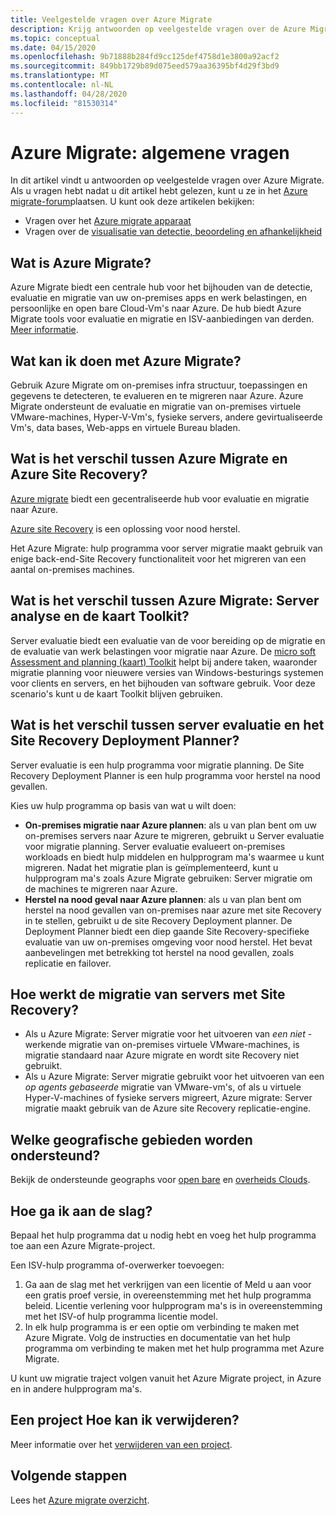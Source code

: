 ```yaml
---
title: Veelgestelde vragen over Azure Migrate
description: Krijg antwoorden op veelgestelde vragen over de Azure Migrate-service.
ms.topic: conceptual
ms.date: 04/15/2020
ms.openlocfilehash: 9b71888b284fd9cc125def4758d1e3800a92acf2
ms.sourcegitcommit: 849bb1729b89d075eed579aa36395bf4d29f3bd9
ms.translationtype: MT
ms.contentlocale: nl-NL
ms.lasthandoff: 04/28/2020
ms.locfileid: "81530314"
---
```

# <a name="azure-migrate-common-questions"></a>Azure Migrate: algemene vragen

In dit artikel vindt u antwoorden op veelgestelde vragen over Azure Migrate. Als u vragen hebt nadat u dit artikel hebt gelezen, kunt u ze in het [Azure migrate-forum](https://aka.ms/AzureMigrateForum)plaatsen. U kunt ook deze artikelen bekijken:

- Vragen over het [Azure migrate apparaat](common-questions-appliance.md)
- Vragen over de [visualisatie van detectie, beoordeling en afhankelijkheid](common-questions-discovery-assessment.md)

## <a name="what-is-azure-migrate"></a>Wat is Azure Migrate?

Azure Migrate biedt een centrale hub voor het bijhouden van de detectie, evaluatie en migratie van uw on-premises apps en werk belastingen, en persoonlijke en open bare Cloud-Vm's naar Azure. De hub biedt Azure Migrate tools voor evaluatie en migratie en ISV-aanbiedingen van derden. [Meer informatie](migrate-services-overview.md).

## <a name="what-can-i-do-with-azure-migrate"></a>Wat kan ik doen met Azure Migrate?

Gebruik Azure Migrate om on-premises infra structuur, toepassingen en gegevens te detecteren, te evalueren en te migreren naar Azure. Azure Migrate ondersteunt de evaluatie en migratie van on-premises virtuele VMware-machines, Hyper-V-Vm's, fysieke servers, andere gevirtualiseerde Vm's, data bases, Web-apps en virtuele Bureau bladen. 

## <a name="whats-the-difference-between-azure-migrate-and-azure-site-recovery"></a>Wat is het verschil tussen Azure Migrate en Azure Site Recovery?

[Azure migrate](migrate-services-overview.md) biedt een gecentraliseerde hub voor evaluatie en migratie naar Azure. 

[Azure site Recovery](../site-recovery/site-recovery-overview.md) is een oplossing voor nood herstel. 

Het Azure Migrate: hulp programma voor server migratie maakt gebruik van enige back-end-Site Recovery functionaliteit voor het migreren van een aantal on-premises machines.

## <a name="whats-the-difference-between-azure-migrate-server-assessment-and-the-map-toolkit"></a>Wat is het verschil tussen Azure Migrate: Server analyse en de kaart Toolkit?

Server evaluatie biedt een evaluatie van de voor bereiding op de migratie en de evaluatie van werk belastingen voor migratie naar Azure. De [micro soft Assessment and planning (kaart) Toolkit](https://www.microsoft.com/download/details.aspx?id=7826) helpt bij andere taken, waaronder migratie planning voor nieuwere versies van Windows-besturings systemen voor clients en servers, en het bijhouden van software gebruik. Voor deze scenario's kunt u de kaart Toolkit blijven gebruiken.

## <a name="whats-the-difference-between-server-assessment-and-the-site-recovery-deployment-planner"></a>Wat is het verschil tussen server evaluatie en het Site Recovery Deployment Planner?

Server evaluatie is een hulp programma voor migratie planning. De Site Recovery Deployment Planner is een hulp programma voor herstel na nood gevallen.

Kies uw hulp programma op basis van wat u wilt doen:

- **On-premises migratie naar Azure plannen**: als u van plan bent om uw on-premises servers naar Azure te migreren, gebruikt u Server evaluatie voor migratie planning. Server evaluatie evalueert on-premises workloads en biedt hulp middelen en hulpprogram ma's waarmee u kunt migreren. Nadat het migratie plan is geïmplementeerd, kunt u hulpprogram ma's zoals Azure Migrate gebruiken: Server migratie om de machines te migreren naar Azure.
- **Herstel na nood geval naar Azure plannen**: als u van plan bent om herstel na nood gevallen van on-premises naar azure met site Recovery in te stellen, gebruikt u de site Recovery Deployment planner. De Deployment Planner biedt een diep gaande Site Recovery-specifieke evaluatie van uw on-premises omgeving voor nood herstel. Het bevat aanbevelingen met betrekking tot herstel na nood gevallen, zoals replicatie en failover.

## <a name="how-does-server-migration-work-with-site-recovery"></a>Hoe werkt de migratie van servers met Site Recovery?

- Als u Azure Migrate: Server migratie voor het uitvoeren van *een niet* -werkende migratie van on-premises virtuele VMware-machines, is migratie standaard naar Azure migrate en wordt site Recovery niet gebruikt.
- Als u Azure Migrate: Server migratie gebruikt voor het uitvoeren van een *op agents gebaseerde* migratie van VMware-vm's, of als u virtuele Hyper-V-machines of fysieke servers migreert, Azure migrate: Server migratie maakt gebruik van de Azure site Recovery replicatie-engine.

## <a name="which-geographies-are-supported"></a>Welke geografische gebieden worden ondersteund?

Bekijk de ondersteunde geographs voor [open bare](migrate-support-matrix.md#supported-geographies-public-cloud) en [overheids Clouds](migrate-support-matrix.md#supported-geographies-azure-government).

## <a name="how-do-i-get-started"></a>Hoe ga ik aan de slag?

Bepaal het hulp programma dat u nodig hebt en voeg het hulp programma toe aan een Azure Migrate-project. 

Een ISV-hulp programma of-overwerker toevoegen:

1. Ga aan de slag met het verkrijgen van een licentie of Meld u aan voor een gratis proef versie, in overeenstemming met het hulp programma beleid. Licentie verlening voor hulpprogram ma's is in overeenstemming met het ISV-of hulp programma licentie model.
2. In elk hulp programma is er een optie om verbinding te maken met Azure Migrate. Volg de instructies en documentatie van het hulp programma om verbinding te maken met het hulp programma met Azure Migrate.

U kunt uw migratie traject volgen vanuit het Azure Migrate project, in Azure en in andere hulpprogram ma's.

## <a name="how-do-i-delete-a-project"></a>Een project Hoe kan ik verwijderen?

Meer informatie over het [verwijderen van een project](how-to-delete-project.md). 

## <a name="next-steps"></a>Volgende stappen

Lees het [Azure migrate overzicht](migrate-services-overview.md).
